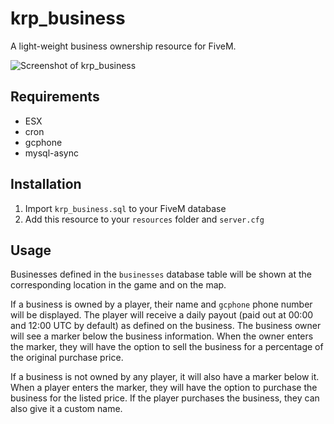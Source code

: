 # krp_business
A light-weight business ownership resource for FiveM.

![Screenshot of krp_business](https://raw.githubusercontent.com/dremin/krp_business/master/screenshot.jpg)

## Requirements
- ESX
- cron
- gcphone
- mysql-async

## Installation
1. Import `krp_business.sql` to your FiveM database
2. Add this resource to your `resources` folder and `server.cfg`

## Usage
Businesses defined in the `businesses` database table will be shown at the corresponding location in the game and on the map.

If a business is owned by a player, their name and `gcphone` phone number will be displayed. The player will receive a daily payout (paid out at 00:00 and 12:00 UTC by default) as defined on the business. The business owner will see a marker below the business information. When the owner enters the marker, they will have the option to sell the business for a percentage of the original purchase price.

If a business is not owned by any player, it will also have a marker below it. When a player enters the marker, they will have the option to purchase the business for the listed price. If the player purchases the business, they can also give it a custom name.